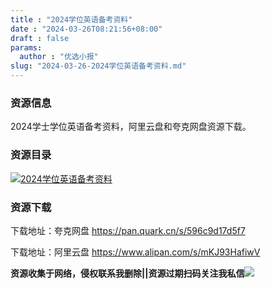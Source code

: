 ```yaml
---
title : "2024学位英语备考资料"
date : "2024-03-26T08:21:56+08:00"
draft : false
params:
  author : "优选小报"
slug: "2024-03-26-2024学位英语备考资料.md"
---
```


### 资源信息

2024学士学位英语备考资料，阿里云盘和夸克网盘资源下载。

### 资源目录

[![2024学位英语备考资料](//img7-1.zhekoulieshou.com/mmbiz_jpg/iaHBVewvSIbAOP5MwRmNQ8SEEaPPgBTocPN2rmjvdmNT9Hzml1NNcR6RkArCx3YtYjWBC5ND66H6amLN69JJUfw/0)](//img7-1.zhekoulieshou.com/mmbiz_jpg/iaHBVewvSIbAOP5MwRmNQ8SEEaPPgBTocPN2rmjvdmNT9Hzml1NNcR6RkArCx3YtYjWBC5ND66H6amLN69JJUfw/0)

### 资源下载

下载地址：夸克网盘 https://pan.quark.cn/s/596c9d17d5f7

下载地址：阿里云盘 https://www.alipan.com/s/mKJ93HafiwV

**资源收集于网络，侵权联系我删除||资源过期扫码关注我私信**![](//img7-1.zhekoulieshou.com/mmbiz_jpg/iaHBVewvSIbAjcr9g6TlCXSfiaDqkbzuEzp207hVzPqT4YGQOAazQ1KNHCeACbia5Lzq4Ckwibe48iar1q7lgVP1o3w/640?wx_fmt=jpeg&from=appmsg)


